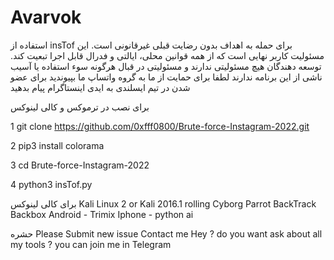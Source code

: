 # Avarvok
استفاده از insTof برای حمله به اهداف بدون رضایت قبلی غیرقانونی است. این مسئولیت کاربر نهایی است که از همه قوانین محلی، ایالتی و فدرال قابل اجرا تبعیت کند. توسعه دهندگان هیچ مسئولیتی ندارند و مسئولیتی در قبال هرگونه سوء استفاده یا آسیب ناشی از این برنامه ندارند
لطفا برای حمایت از ما به گروه واتساپ ما بپیوندید  برای عضو شدن در تیم ایسلندی  به ایدی اینستاگرام پیام بدهید 


برای نصب در ترموکس و کالی لینوکس  


1 git clone https://github.com/0xfff0800/Brute-force-Instagram-2022.git

2 pip3 install colorama

3 cd Brute-force-Instagram-2022

4 python3 insTof.py

برای کالی لینوکس
Kali Linux 2 or Kali 2016.1 rolling
Cyborg
Parrot
BackTrack
Backbox
Android - Trimix
Iphone - python ai

حشره
Please Submit new issue
Contact me
Hey ? do you want ask about all my tools ? you can join me in Telegram
